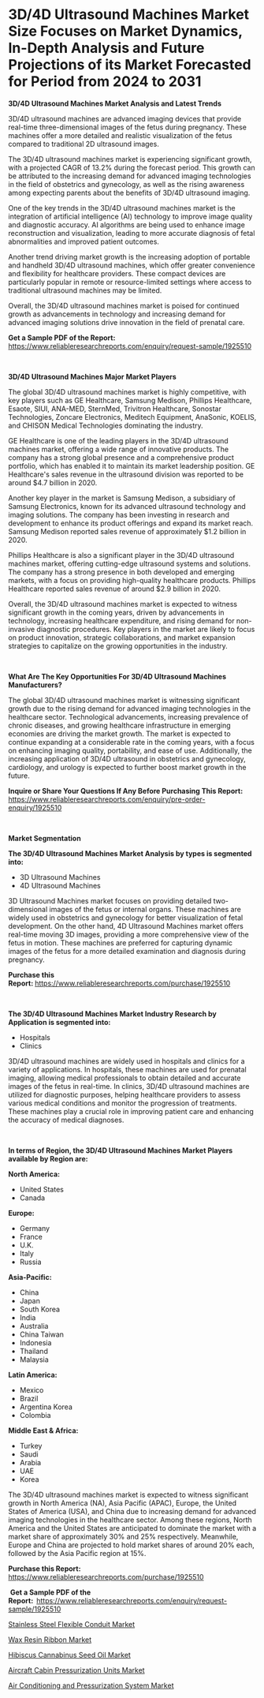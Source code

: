 <p><h1>3D/4D Ultrasound Machines Market Size Focuses on Market Dynamics, In-Depth Analysis and Future Projections of its Market Forecasted for Period from 2024 to 2031</h1></p><p><strong>3D/4D Ultrasound Machines Market Analysis and Latest Trends</strong></p>
<p><p>3D/4D ultrasound machines are advanced imaging devices that provide real-time three-dimensional images of the fetus during pregnancy. These machines offer a more detailed and realistic visualization of the fetus compared to traditional 2D ultrasound images.</p><p>The 3D/4D ultrasound machines market is experiencing significant growth, with a projected CAGR of 13.2% during the forecast period. This growth can be attributed to the increasing demand for advanced imaging technologies in the field of obstetrics and gynecology, as well as the rising awareness among expecting parents about the benefits of 3D/4D ultrasound imaging.</p><p>One of the key trends in the 3D/4D ultrasound machines market is the integration of artificial intelligence (AI) technology to improve image quality and diagnostic accuracy. AI algorithms are being used to enhance image reconstruction and visualization, leading to more accurate diagnosis of fetal abnormalities and improved patient outcomes.</p><p>Another trend driving market growth is the increasing adoption of portable and handheld 3D/4D ultrasound machines, which offer greater convenience and flexibility for healthcare providers. These compact devices are particularly popular in remote or resource-limited settings where access to traditional ultrasound machines may be limited.</p><p>Overall, the 3D/4D ultrasound machines market is poised for continued growth as advancements in technology and increasing demand for advanced imaging solutions drive innovation in the field of prenatal care.</p></p>
<p><strong>Get a Sample PDF of the Report:&nbsp;</strong> <a href="https://www.reliableresearchreports.com/enquiry/request-sample/1925510">https://www.reliableresearchreports.com/enquiry/request-sample/1925510</a></p>
<p>&nbsp;</p>
<p><strong>3D/4D Ultrasound Machines Major Market Players</strong></p>
<p><p>The global 3D/4D ultrasound machines market is highly competitive, with key players such as GE Healthcare, Samsung Medison, Phillips Healthcare, Esaote, SIUI, ANA-MED, SternMed, Trivitron Healthcare, Sonostar Technologies, Zoncare Electronics, Meditech Equipment, AnaSonic, KOELIS, and CHISON Medical Technologies dominating the industry.</p><p>GE Healthcare is one of the leading players in the 3D/4D ultrasound machines market, offering a wide range of innovative products. The company has a strong global presence and a comprehensive product portfolio, which has enabled it to maintain its market leadership position. GE Healthcare's sales revenue in the ultrasound division was reported to be around $4.7 billion in 2020.</p><p>Another key player in the market is Samsung Medison, a subsidiary of Samsung Electronics, known for its advanced ultrasound technology and imaging solutions. The company has been investing in research and development to enhance its product offerings and expand its market reach. Samsung Medison reported sales revenue of approximately $1.2 billion in 2020.</p><p>Phillips Healthcare is also a significant player in the 3D/4D ultrasound machines market, offering cutting-edge ultrasound systems and solutions. The company has a strong presence in both developed and emerging markets, with a focus on providing high-quality healthcare products. Phillips Healthcare reported sales revenue of around $2.9 billion in 2020.</p><p>Overall, the 3D/4D ultrasound machines market is expected to witness significant growth in the coming years, driven by advancements in technology, increasing healthcare expenditure, and rising demand for non-invasive diagnostic procedures. Key players in the market are likely to focus on product innovation, strategic collaborations, and market expansion strategies to capitalize on the growing opportunities in the industry.</p></p>
<p>&nbsp;</p>
<p><strong>What Are The Key Opportunities For 3D/4D Ultrasound Machines Manufacturers?</strong></p>
<p><p>The global 3D/4D ultrasound machines market is witnessing significant growth due to the rising demand for advanced imaging technologies in the healthcare sector. Technological advancements, increasing prevalence of chronic diseases, and growing healthcare infrastructure in emerging economies are driving the market growth. The market is expected to continue expanding at a considerable rate in the coming years, with a focus on enhancing imaging quality, portability, and ease of use. Additionally, the increasing application of 3D/4D ultrasound in obstetrics and gynecology, cardiology, and urology is expected to further boost market growth in the future.</p></p>
<p><strong>Inquire or Share Your Questions If Any Before Purchasing This Report:</strong> <a href="https://www.reliableresearchreports.com/enquiry/pre-order-enquiry/1925510">https://www.reliableresearchreports.com/enquiry/pre-order-enquiry/1925510</a></p>
<p>&nbsp;</p>
<p><strong>Market Segmentation</strong></p>
<p><strong>The 3D/4D Ultrasound Machines Market Analysis by types is segmented into:</strong></p>
<p><ul><li>3D Ultrasound Machines</li><li>4D Ultrasound Machines</li></ul></p>
<p><p>3D Ultrasound Machines market focuses on providing detailed two-dimensional images of the fetus or internal organs. These machines are widely used in obstetrics and gynecology for better visualization of fetal development. On the other hand, 4D Ultrasound Machines market offers real-time moving 3D images, providing a more comprehensive view of the fetus in motion. These machines are preferred for capturing dynamic images of the fetus for a more detailed examination and diagnosis during pregnancy.</p></p>
<p><strong>Purchase this Report:&nbsp;</strong><a href="https://www.reliableresearchreports.com/purchase/1925510">https://www.reliableresearchreports.com/purchase/1925510</a></p>
<p>&nbsp;</p>
<p><strong>The 3D/4D Ultrasound Machines Market Industry Research by Application is segmented into:</strong></p>
<p><ul><li>Hospitals</li><li>Clinics</li></ul></p>
<p><p>3D/4D ultrasound machines are widely used in hospitals and clinics for a variety of applications. In hospitals, these machines are used for prenatal imaging, allowing medical professionals to obtain detailed and accurate images of the fetus in real-time. In clinics, 3D/4D ultrasound machines are utilized for diagnostic purposes, helping healthcare providers to assess various medical conditions and monitor the progression of treatments. These machines play a crucial role in improving patient care and enhancing the accuracy of medical diagnoses.</p></p>
<p>&nbsp;</p>
<p><strong>In terms of Region, the 3D/4D Ultrasound Machines Market Players available by Region are:</strong></p>
<p>
    <p> <strong> North America: </strong>
        <ul>
            <li>United States</li>
            <li>Canada</li>
        </ul>
        </p> 
    <p> <strong> Europe: </strong>
        <ul>
            <li>Germany</li>
            <li>France</li>
            <li>U.K.</li>
            <li>Italy</li>
            <li>Russia</li>
        </ul>
        </p> 
    <p> <strong> Asia-Pacific: </strong>
        <ul>
            <li>China</li>
            <li>Japan</li>
            <li>South Korea</li>
            <li>India</li>
            <li>Australia</li>
            <li>China Taiwan</li>
            <li>Indonesia</li>
            <li>Thailand</li>
            <li>Malaysia</li>
        </ul>
        </p> 
    <p> <strong> Latin America: </strong>
        <ul>
            <li>Mexico</li>
            <li>Brazil</li>
            <li>Argentina Korea</li>
            <li>Colombia</li>
        </ul>
        </p> 
    <p> <strong> Middle East & Africa: </strong>
        <ul>
            <li>Turkey</li>
            <li>Saudi</li>
            <li>Arabia</li>
            <li>UAE</li>
            <li>Korea</li>
        </ul>
    </p>
    </p>
<p><p>The 3D/4D ultrasound machines market is expected to witness significant growth in North America (NA), Asia Pacific (APAC), Europe, the United States of America (USA), and China due to increasing demand for advanced imaging technologies in the healthcare sector. Among these regions, North America and the United States are anticipated to dominate the market with a market share of approximately 30% and 25% respectively. Meanwhile, Europe and China are projected to hold market shares of around 20% each, followed by the Asia Pacific region at 15%.</p></p>
<p><strong>Purchase this Report: </strong><a href="https://www.reliableresearchreports.com/purchase/1925510">https://www.reliableresearchreports.com/purchase/1925510</a></p>
<p>&nbsp;<strong>Get a Sample PDF of the Report:&nbsp;&nbsp;</strong><a href="https://www.reliableresearchreports.com/enquiry/request-sample/1925510">https://www.reliableresearchreports.com/enquiry/request-sample/1925510</a></p>
<p><strong></strong></p>
<p><p><a href="https://view.publitas.com/reportprime-1/stainless-steel-flexible-conduit-market-provides-a-comprehensive-analysis-including-a-macro-overview-of-the-market-as-well-as-micro-details-such-as-market-size-and-competitive-landscape/">Stainless Steel Flexible Conduit Market</a></p><p><a href="https://view.publitas.com/reportprime-1/decoding-the-wax-resin-ribbon-market-a-deep-dive-into-the-latest-market-trends-market-segmentation-and-competitive-analysis/">Wax Resin Ribbon Market</a></p><p><a href="https://extreme-scabiosa-c81.notion.site/Hibiscus-Cannabinus-Seed-Oil-Market-Size-Focuses-on-Market-Dynamics-In-Depth-Analysis-and-Future-Pr-46efd4ce693647898d60b64abfb6b74c">Hibiscus Cannabinus Seed Oil Market</a></p><p><a href="https://carnation-joke-41f.notion.site/Aircraft-Cabin-Pressurization-Units-Market-A-Comprehensive-Report-of-its-Market-Share-Growth-Tren-01fc3b7998514b0483df2c31699b486c">Aircraft Cabin Pressurization Units Market</a></p><p><a href="https://adventurous-uranium-ef9.notion.site/Air-Conditioning-and-Pressurization-System-Market-Research-Report-Forecasted-for-Period-from-2024--e973f8de48c44d16859eb0dc7b0ee1e7">Air Conditioning and Pressurization System Market</a></p></p>